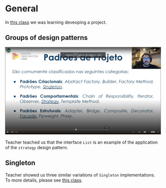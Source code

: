 # General

In [this class](https://web.dio.me/lab/explorando-padroes-de-projetos-na-pratica-com-java/learning/dbad4e6b-fc8e-4215-b305-435b0ad652c1) we was learning deveoping a project.


## Groups of design patterns

![groups of design patterns](images/groups-of-design-patterns.png)

Teacher teached us that the interface `List` is an example of the application of the `strategy` design pattern.


## Singleton

Teacher showed us three similar variations of `Singleton` implementations. To more details, please see [this class](https://web.dio.me/lab/explorando-padroes-de-projetos-na-pratica-com-java/learning/fed94247-3cf7-4b04-a9b2-ead7bfd1c51a).